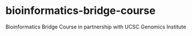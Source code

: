 # bioinformatics-bridge-course
Bioinformatics Bridge Course in partnership with UCSC Genomics Institute
